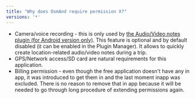 ```yaml
---
title: "Why does OsmAnd require permission X?"
versions: '*'
---
```


-   Camera/voice recording - this is only used by [the Audio/Video notes
    plugin (for Android version
    only)](https://osmand.net/features/audio-video-notes-plugin). This
    feature is optional and by default disabled (it can be enabled in
    the Plugin Manager). It allows to quickly create location-related
    audio/video notes during a trip.
-   GPS/Network access/SD card are natural requirements for this
    application.
-   Billing permission - even though the free application doesn't have
    any in app, it was introduced to get them in and the last moment
    inapp was excluded. There is no reason to remove that in app because
    it will be needed to go through long procedure of extending
    permissions again.

